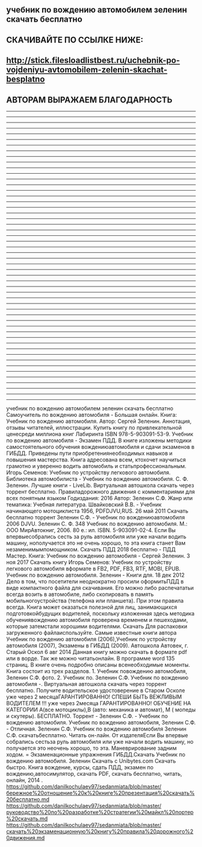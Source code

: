 учебник по вождению автомобилем зеленин скачать бесплатно
--------------------------------------------------
СКАЧИВАЙТЕ ПО ССЫЛКЕ НИЖЕ:
--------------------------------------------------
http://stick.filesloadlistbest.ru/uchebnik-po-vojdeniyu-avtomobilem-zelenin-skachat-besplatno
--------------------------------------------------
АВТОРАМ ВЫРАЖАЕМ БЛАГОДАРНОСТЬ
--------------------------------------------------
--------------------------------------------------
--------------------------------------------------
--------------------------------------------------
--------------------------------------------------
--------------------------------------------------
--------------------------------------------------
--------------------------------------------------
--------------------------------------------------
--------------------------------------------------
--------------------------------------------------
--------------------------------------------------
--------------------------------------------------
--------------------------------------------------
--------------------------------------------------
--------------------------------------------------
--------------------------------------------------
--------------------------------------------------
--------------------------------------------------
--------------------------------------------------
--------------------------------------------------
--------------------------------------------------
--------------------------------------------------
--------------------------------------------------
--------------------------------------------------
--------------------------------------------------
--------------------------------------------------
--------------------------------------------------
--------------------------------------------------
--------------------------------------------------
--------------------------------------------------
--------------------------------------------------
--------------------------------------------------
--------------------------------------------------
--------------------------------------------------
--------------------------------------------------
--------------------------------------------------
--------------------------------------------------
--------------------------------------------------
--------------------------------------------------
--------------------------------------------------
--------------------------------------------------
--------------------------------------------------
--------------------------------------------------
--------------------------------------------------
--------------------------------------------------
--------------------------------------------------
--------------------------------------------------
--------------------------------------------------
--------------------------------------------------
--------------------------------------------------
--------------------------------------------------
--------------------------------------------------
учебник по вождению автомобилем зеленин скачать бесплатно Самоучитель по вождению автомобиля - Большая онлайн. Книга: Учебник по вождению автомобиля. Автор: Сергей Зеленин. Аннотация, отзывы читателей, иллюстрации. Купить книгу по привлекательной ценесреди миллиона книг Лабиринта  ISBN 978-5-903091-53-9. Учебник по вождению автомобиля - Экзамен ПДД. В книге изложены методики самостоятельного обучения вождениюавтомобиля и сдачи экзаменов в ГИБДД. Приведены пути приобретениянеобходимых навыков и повышения мастерства. Книга адресована всем, ктохочет научиться грамотно и уверенно водить автомобиль и статьпрофессиональным. Игорь Семенов: Учебник по устройству легкового автомобиля. Библиотека автомобилиста - Учебник по вождению автомобиля. С. Ф. Зеленин. Лучшие книги - LiveLib. Виртуальная автошкола скачать через торрент бесплатно.  Правиладорожного движения с комментариями для всех понятным языком Годиздания: 2016 Автор: Зеленин С.Ф. Жанр или тематика: Учебная литература. Швайковский В.В. - Учебник начинающего мотоциклиста 1956, PDFDJVU,RUS. 26 май 2011  Скачать бесплатно торрент Зеленин С.Ф. - Учебник по вождениюавтомобиля  2006  DJVU.
Зеленин С. Ф. 348 Учебник по вождению автомобиля.  М.: ООО МирАвтокниг, 2006.  80 е.: ил. ISBN. 5-903091-02-4. Если Вы впервыесобрались сесть за руль автомобиля или уже начали водить машину, нополучается это не очень хорошо, то эта книга станет Вам незаменимымпомощником. Скачать ПДД 2018 бесплатно - ПДД Мастер. Книга: Учебник по вождению автомобиля - Сергей Зеленин. 3 ноя 2017  Скачать книгу Игорь Семенов: Учебник по устройству легкового автомобиля вформате в FB2, PDF, FB3, RTF, MOBI, EPUB. Учебник по вождению автомобиля. Зеленин - Книги для. 18 дек 2012  Дело в том, что посетители  неоднократно просили оформитьПДД в виде компактного файла для скачивания. Его можно либо распечататьи всегда возить в автомобиле, либо скопировать в память мобильногоустройства (телефона или планшета). При этом правила всегда. Книга может оказаться полезной для лиц, занимающихся подготовкойбудущих водителей, поскольку изложенная здесь методика обучениявождению автомобиля проверена временем и пешеходами, которые затемстали хорошими водителями. Скачать Для распаковки загруженного файлаиспользуйте. Самые известные книги автора Учебник по вождению автомобиля (2006),Учебник по устройству автомобиля (2007), Экзамены в ГИБДД (2009). Автошкола Автовек, г. Старый Оскол
6 авг 2014  Данная книгу можно скачать в формате pdf или в ворде. Так же можно читатьонлайн. В программе word 135 страниц. В книге очень подробно описаны всенеобходимые моменты. Книга состоит из трех разделов. 1. Учебник повождению автомобиля, Зеленин С.Ф. фото. 2. Учебник по. Зеленин С.Ф. Учебник по вождению автомобиля -. Виртуальная автошкола скачать через торрент бесплатно. Получите водительское удостоверение в Старом Осколе уже через 2 месяцаГАРАНТИРОВАННО! СПЕШИ БЫТЬ ВЕЖЛИВЫМ ВОДИТЕЛЕМ !!! уже через 2месяца ГАРАНТИРОВАННО! ОБУЧЕНИЕ НА КАТЕГОРИИ А(все мотоциклы),В (авто: механика и автомат), М ( мопеды и скутеры). БЕСПЛАТНО. Торрент - Зеленин С.Ф. - Учебник по вождению автомобиля. Учебник по вождению автомобиля, Зеленин С.Ф. - Отличная. Зеленин С.Ф. Учебник по вождению автомобиля Зеленин С.Ф. скачатьбесплатно. Читать он-лайн. От издателяЕсли Вы впервые собрались сестьза руль автомобиля или уже начали водить машину, но получается это неочень хорошо, то эта. Маневрирование задним ходом. = Экзаменационные упражнения ГИБДД.Скачать Учебник по вождению автомобиля. Зеленин Скачать с Unibytes.com Скачать быстро. Книга вождение, курсы, сдать ПДД, экзамен по вождению,автосимулятор, скачать PDF, скачать бесплатно, читать, онлайн, 2014 .
https://github.com/danilkochulaev97/sedanmiata/blob/master/бережное%20отношение%20к%20книге%20презентация%20скачать%20бесплатно.md
https://github.com/danilkochulaev97/sedanmiata/blob/master/руководство%20по%20разработке%20стратегии%20майкл%20портер%20скачать.md
https://github.com/danilkochulaev97/sedanmiata/blob/master/скачать%20экзаменационную%20книгу%20правила%20дорожного%20движения.md